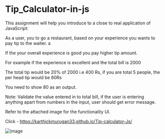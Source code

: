 # Tip_Calculator-in-js

This assignment will help you introduce to a close to real application of JavaScript:

As a user, you to go a restaurant, based on your experience you wants to pay tip to the waiter. a

If the your overall experience is good you pay higher tip amount.

For example if the experience is excellent and the total bill is 2000

The total tip would be 20% of 2000 i.e 400 Rs, if you are total 5 people, the per head tip would be 80Rs

You need to show 80 as an output.

Note: Validate the value entered in to total bill, if the user is entering anything apart from numbers in the input, user should get error message.

Refer to the attached image for the functionality UI.

Click - https://karthickmurugan33.github.io/Tip-calculator-Js/

![image](https://user-images.githubusercontent.com/68210647/113964370-fe830a00-9848-11eb-9ab3-67e187050df5.png)
